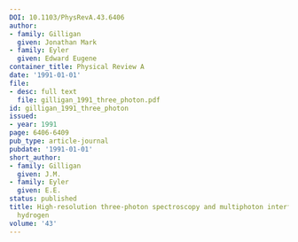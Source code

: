 ```yaml
---
DOI: 10.1103/PhysRevA.43.6406
author:
- family: Gilligan
  given: Jonathan Mark
- family: Eyler
  given: Edward Eugene
container_title: Physical Review A
date: '1991-01-01'
file:
- desc: full text
  file: gilligan_1991_three_photon.pdf
id: gilligan_1991_three_photon
issued:
- year: 1991
page: 6406-6409
pub_type: article-journal
pubdate: '1991-01-01'
short_author:
- family: Gilligan
  given: J.M.
- family: Eyler
  given: E.E.
status: published
title: High-resolution three-photon spectroscopy and multiphoton interference in molecular
  hydrogen
volume: '43'
---
```


